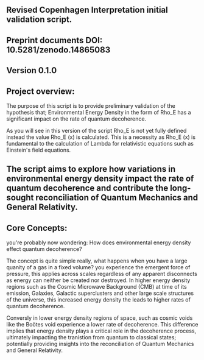 Revised Copenhagen Interpretation initial validation script.
------------------------------------------------------------
Preprint documents DOI: 10.5281/zenodo.14865083
------------------------------------------------------------
Version 0.1.0
------------------------------------------------------------
Project overview:
------------------------------------------------------------
The purpose of this script is to provide preliminary validation of the hypothesis that;
Environmental Energy Density in the form of Rho_E has a significant impact on the rate of quantum decoherence.

As you will see in this version of the script Rho_E is not yet fully defined instead the value Rho_E (x) is calculated.
This is a necessity as Rho_E (x) is fundamental to the calculation of Lambda for relativistic equations such as Einstein's field equations.

The script aims to explore how variations in environmental energy density impact the rate of quantum decoherence
and contribute the long-sought reconciliation of Quantum Mechanics and General Relativity.
------------------------------------------------------------
Core Concepts:
------------------------------------------------------------
you're probably now wondering: How does environmental energy density effect quantum decoherence?

The concept is quite simple really, what happens when you have a large quanity of a gas in a fixed volume? you experience the emergent force of pressure,
this applies across scales regardless of any apparent disconnects as energy can neither be created nor destroyed.
In higher energy density regions such as the Cosmic Microwave Background (CMB) at time of its emission, Galaxies, Galactic superclusters
and other large scale structures of the universe, this increased energy density the leads to higher rates of quantum decoherence.

Conversly in lower energy density regions of space, such as cosmic voids like the Boötes void experience a lower rate of decoherence.
This difference implies that energy density plays a critical role in the decoherence process,
ultimately impacting the tranistion from quantum to classical states;
potentially providing insights into the reconciliation of Quantum Mechanics and General Relativity.
